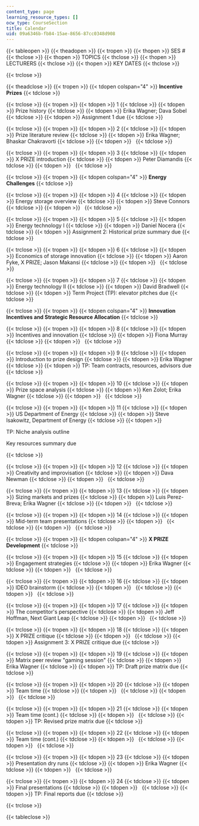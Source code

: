```yaml
---
content_type: page
learning_resource_types: []
ocw_type: CourseSection
title: Calendar
uid: 09a6346b-fb84-15ae-8656-87cc0348d908
---
```


{{< tableopen >}}
{{< theadopen >}}
{{< tropen >}}
{{< thopen >}}
SES #
{{< thclose >}}
{{< thopen >}}
TOPICS
{{< thclose >}}
{{< thopen >}}
LECTURERS
{{< thclose >}}
{{< thopen >}}
KEY DATES
{{< thclose >}}

{{< trclose >}}

{{< theadclose >}}
{{< tropen >}}
{{< tdopen colspan="4" >}}
**Incentive Prizes**
{{< tdclose >}}

{{< trclose >}}
{{< tropen >}}
{{< tdopen >}}
1
{{< tdclose >}}
{{< tdopen >}}
Prize history
{{< tdclose >}}
{{< tdopen >}}
Erika Wagner; Dava Sobel
{{< tdclose >}}
{{< tdopen >}}
Assignment 1 due
{{< tdclose >}}

{{< trclose >}}
{{< tropen >}}
{{< tdopen >}}
2
{{< tdclose >}}
{{< tdopen >}}
Prize literature review
{{< tdclose >}}
{{< tdopen >}}
Erika Wagner; Bhaskar Chakravorti
{{< tdclose >}}
{{< tdopen >}}
 
{{< tdclose >}}

{{< trclose >}}
{{< tropen >}}
{{< tdopen >}}
3
{{< tdclose >}}
{{< tdopen >}}
X PRIZE introduction
{{< tdclose >}}
{{< tdopen >}}
Peter Diamandis
{{< tdclose >}}
{{< tdopen >}}
 
{{< tdclose >}}

{{< trclose >}}
{{< tropen >}}
{{< tdopen colspan="4" >}}
**Energy Challenges**
{{< tdclose >}}

{{< trclose >}}
{{< tropen >}}
{{< tdopen >}}
4
{{< tdclose >}}
{{< tdopen >}}
Energy storage overview
{{< tdclose >}}
{{< tdopen >}}
Steve Connors
{{< tdclose >}}
{{< tdopen >}}
 
{{< tdclose >}}

{{< trclose >}}
{{< tropen >}}
{{< tdopen >}}
5
{{< tdclose >}}
{{< tdopen >}}
Energy technology I
{{< tdclose >}}
{{< tdopen >}}
Daniel Nocera
{{< tdclose >}}
{{< tdopen >}}
Assignment 2: Historical prize summary due
{{< tdclose >}}

{{< trclose >}}
{{< tropen >}}
{{< tdopen >}}
6
{{< tdclose >}}
{{< tdopen >}}
Economics of storage innovation
{{< tdclose >}}
{{< tdopen >}}
Aaron Fyke, X PRIZE; Jason Makansi
{{< tdclose >}}
{{< tdopen >}}
 
{{< tdclose >}}

{{< trclose >}}
{{< tropen >}}
{{< tdopen >}}
7
{{< tdclose >}}
{{< tdopen >}}
Energy technology II
{{< tdclose >}}
{{< tdopen >}}
David Bradwell
{{< tdclose >}}
{{< tdopen >}}
Term Project (TP): elevator pitches due
{{< tdclose >}}

{{< trclose >}}
{{< tropen >}}
{{< tdopen colspan="4" >}}
**Innovation Incentives and Strategic Resource Allocation**
{{< tdclose >}}

{{< trclose >}}
{{< tropen >}}
{{< tdopen >}}
8
{{< tdclose >}}
{{< tdopen >}}
Incentives and innovation
{{< tdclose >}}
{{< tdopen >}}
Fiona Murray
{{< tdclose >}}
{{< tdopen >}}
 
{{< tdclose >}}

{{< trclose >}}
{{< tropen >}}
{{< tdopen >}}
9
{{< tdclose >}}
{{< tdopen >}}
Introduction to prize design
{{< tdclose >}}
{{< tdopen >}}
Erika Wagner
{{< tdclose >}}
{{< tdopen >}}
TP: Team contracts, resources, advisors due
{{< tdclose >}}

{{< trclose >}}
{{< tropen >}}
{{< tdopen >}}
10
{{< tdclose >}}
{{< tdopen >}}
Prize space analysis
{{< tdclose >}}
{{< tdopen >}}
Ken Zolot; Erika Wagner
{{< tdclose >}}
{{< tdopen >}}
 
{{< tdclose >}}

{{< trclose >}}
{{< tropen >}}
{{< tdopen >}}
11
{{< tdclose >}}
{{< tdopen >}}
US Department of Energy
{{< tdclose >}}
{{< tdopen >}}
Steve Isakowitz, Department of Energy
{{< tdclose >}}
{{< tdopen >}}


TP: Niche analysis outline

Key resources summary due


{{< tdclose >}}

{{< trclose >}}
{{< tropen >}}
{{< tdopen >}}
12
{{< tdclose >}}
{{< tdopen >}}
Creativity and improvisation
{{< tdclose >}}
{{< tdopen >}}
Dava Newman
{{< tdclose >}}
{{< tdopen >}}
 
{{< tdclose >}}

{{< trclose >}}
{{< tropen >}}
{{< tdopen >}}
13
{{< tdclose >}}
{{< tdopen >}}
Sizing markets and prizes
{{< tdclose >}}
{{< tdopen >}}
Luis Perez-Breva; Erika Wagner
{{< tdclose >}}
{{< tdopen >}}
 
{{< tdclose >}}

{{< trclose >}}
{{< tropen >}}
{{< tdopen >}}
14
{{< tdclose >}}
{{< tdopen >}}
Mid-term team presentations
{{< tdclose >}}
{{< tdopen >}}
 
{{< tdclose >}}
{{< tdopen >}}
 
{{< tdclose >}}

{{< trclose >}}
{{< tropen >}}
{{< tdopen colspan="4" >}}
**X PRIZE Development**
{{< tdclose >}}

{{< trclose >}}
{{< tropen >}}
{{< tdopen >}}
15
{{< tdclose >}}
{{< tdopen >}}
Engagement strategies
{{< tdclose >}}
{{< tdopen >}}
Erika Wagner
{{< tdclose >}}
{{< tdopen >}}
 
{{< tdclose >}}

{{< trclose >}}
{{< tropen >}}
{{< tdopen >}}
16
{{< tdclose >}}
{{< tdopen >}}
IDEO brainstorm
{{< tdclose >}}
{{< tdopen >}}
 
{{< tdclose >}}
{{< tdopen >}}
 
{{< tdclose >}}

{{< trclose >}}
{{< tropen >}}
{{< tdopen >}}
17
{{< tdclose >}}
{{< tdopen >}}
The competitor's perspective
{{< tdclose >}}
{{< tdopen >}}
Jeff Hoffman, Next Giant Leap
{{< tdclose >}}
{{< tdopen >}}
 
{{< tdclose >}}

{{< trclose >}}
{{< tropen >}}
{{< tdopen >}}
18
{{< tdclose >}}
{{< tdopen >}}
X PRIZE critique
{{< tdclose >}}
{{< tdopen >}}
 
{{< tdclose >}}
{{< tdopen >}}
Assignment 3: X PRIZE critique due
{{< tdclose >}}

{{< trclose >}}
{{< tropen >}}
{{< tdopen >}}
19
{{< tdclose >}}
{{< tdopen >}}
Matrix peer review "gaming session"
{{< tdclose >}}
{{< tdopen >}}
Erika Wagner
{{< tdclose >}}
{{< tdopen >}}
TP: Draft prize matrix due
{{< tdclose >}}

{{< trclose >}}
{{< tropen >}}
{{< tdopen >}}
20
{{< tdclose >}}
{{< tdopen >}}
Team time
{{< tdclose >}}
{{< tdopen >}}
 
{{< tdclose >}}
{{< tdopen >}}
 
{{< tdclose >}}

{{< trclose >}}
{{< tropen >}}
{{< tdopen >}}
21
{{< tdclose >}}
{{< tdopen >}}
Team time (cont.)
{{< tdclose >}}
{{< tdopen >}}
 
{{< tdclose >}}
{{< tdopen >}}
TP: Revised prize matrix due
{{< tdclose >}}

{{< trclose >}}
{{< tropen >}}
{{< tdopen >}}
22
{{< tdclose >}}
{{< tdopen >}}
Team time (cont.)
{{< tdclose >}}
{{< tdopen >}}
 
{{< tdclose >}}
{{< tdopen >}}
 
{{< tdclose >}}

{{< trclose >}}
{{< tropen >}}
{{< tdopen >}}
23
{{< tdclose >}}
{{< tdopen >}}
Presentation dry runs
{{< tdclose >}}
{{< tdopen >}}
Erika Wagner
{{< tdclose >}}
{{< tdopen >}}
 
{{< tdclose >}}

{{< trclose >}}
{{< tropen >}}
{{< tdopen >}}
24
{{< tdclose >}}
{{< tdopen >}}
Final presentations
{{< tdclose >}}
{{< tdopen >}}
 
{{< tdclose >}}
{{< tdopen >}}
TP: Final reports due
{{< tdclose >}}

{{< trclose >}}

{{< tableclose >}}